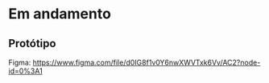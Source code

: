 # Em andamento

## Protótipo
Figma: https://www.figma.com/file/d0IG8f1v0Y6nwXWVTxk6Vv/AC2?node-id=0%3A1